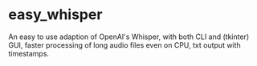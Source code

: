 # easy_whisper
An easy to use adaption of OpenAI's Whisper, with both CLI and (tkinter) GUI, faster processing of long audio files even on CPU, txt output with timestamps.
